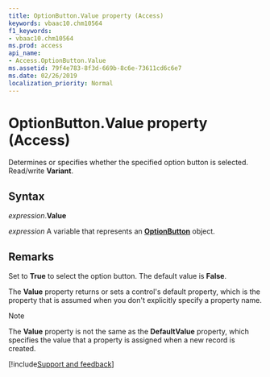 ```yaml
---
title: OptionButton.Value property (Access)
keywords: vbaac10.chm10564
f1_keywords:
- vbaac10.chm10564
ms.prod: access
api_name:
- Access.OptionButton.Value
ms.assetid: 79f4e783-8f3d-669b-8c6e-73611cd6c6e7
ms.date: 02/26/2019
localization_priority: Normal
---
```



# OptionButton.Value property (Access)

Determines or specifies whether the specified option button is selected. Read/write **Variant**.


## Syntax

_expression_.**Value**

_expression_ A variable that represents an **[OptionButton](Access.OptionButton.md)** object.


## Remarks

Set to **True** to select the option button. The default value is **False**.

The **Value** property returns or sets a control's default property, which is the property that is assumed when you don't explicitly specify a property name.

> [!NOTE] 
> The **Value** property is not the same as the **DefaultValue** property, which specifies the value that a property is assigned when a new record is created.




[!include[Support and feedback](~/includes/feedback-boilerplate.md)]
